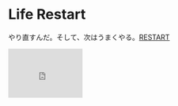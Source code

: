 # Life Restart

やり直すんだ。そして、次はうまくやる。[RESTART](view/index.html)

<iframe src="https://discord.com/widget?id=883382868427014255&theme=dark" width="150" height="100" allowtransparency="true" frameborder="0" sandbox="allow-popups allow-popups-to-escape-sandbox allow-same-origin allow-scripts"></iframe>
